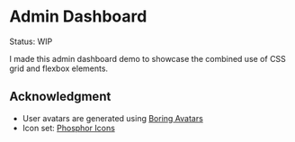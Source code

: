 # Admin Dashboard

Status: WIP

I made this admin dashboard demo to showcase the combined use of CSS grid and flexbox elements.

## Acknowledgment
- User avatars are generated using [Boring Avatars](https://boringavatars.com/)
- Icon set: [Phosphor Icons](https://phosphoricons.com/)
